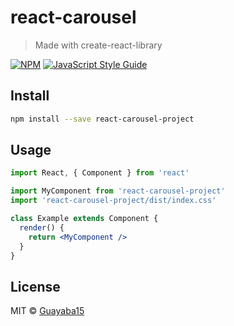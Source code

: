 # react-carousel

> Made with create-react-library

[![NPM](https://img.shields.io/npm/v/react-carousel-project.svg)](https://www.npmjs.com/package/react-carousel-project) [![JavaScript Style Guide](https://img.shields.io/badge/code_style-standard-brightgreen.svg)](https://standardjs.com)

## Install

```bash
npm install --save react-carousel-project
```

## Usage

```jsx
import React, { Component } from 'react'

import MyComponent from 'react-carousel-project'
import 'react-carousel-project/dist/index.css'

class Example extends Component {
  render() {
    return <MyComponent />
  }
}
```

## License

MIT © [Guayaba15](https://github.com/Guayaba15)
